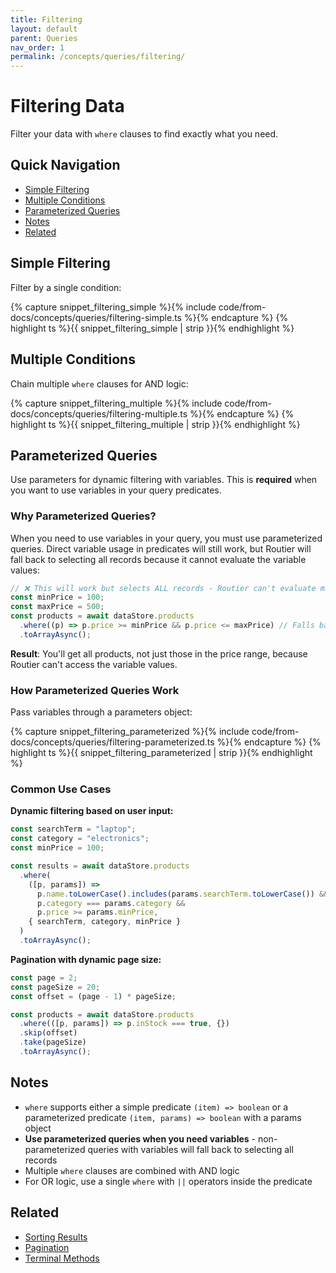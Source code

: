 ```yaml
---
title: Filtering
layout: default
parent: Queries
nav_order: 1
permalink: /concepts/queries/filtering/
---
```


# Filtering Data

Filter your data with `where` clauses to find exactly what you need.

## Quick Navigation

- [Simple Filtering](#simple-filtering)
- [Multiple Conditions](#multiple-conditions)
- [Parameterized Queries](#parameterized-queries)
- [Notes](#notes)
- [Related](#related)

## Simple Filtering

Filter by a single condition:

{% capture snippet_filtering_simple %}{% include code/from-docs/concepts/queries/filtering-simple.ts %}{% endcapture %}
{% highlight ts %}{{ snippet_filtering_simple | strip }}{% endhighlight %}

## Multiple Conditions

Chain multiple `where` clauses for AND logic:

{% capture snippet_filtering_multiple %}{% include code/from-docs/concepts/queries/filtering-multiple.ts %}{% endcapture %}
{% highlight ts %}{{ snippet_filtering_multiple | strip }}{% endhighlight %}

## Parameterized Queries

Use parameters for dynamic filtering with variables. This is **required** when you want to use variables in your query predicates.

### Why Parameterized Queries?

When you need to use variables in your query, you must use parameterized queries. Direct variable usage in predicates will still work, but Routier will fall back to selecting all records because it cannot evaluate the variable values:

```ts
// ❌ This will work but selects ALL records - Routier can't evaluate minPrice/maxPrice
const minPrice = 100;
const maxPrice = 500;
const products = await dataStore.products
  .where((p) => p.price >= minPrice && p.price <= maxPrice) // Falls back to select all
  .toArrayAsync();
```

**Result**: You'll get all products, not just those in the price range, because Routier can't access the variable values.

### How Parameterized Queries Work

Pass variables through a parameters object:

{% capture snippet_filtering_parameterized %}{% include code/from-docs/concepts/queries/filtering-parameterized.ts %}{% endcapture %}
{% highlight ts %}{{ snippet_filtering_parameterized | strip }}{% endhighlight %}

### Common Use Cases

**Dynamic filtering based on user input:**

```ts
const searchTerm = "laptop";
const category = "electronics";
const minPrice = 100;

const results = await dataStore.products
  .where(
    ([p, params]) =>
      p.name.toLowerCase().includes(params.searchTerm.toLowerCase()) &&
      p.category === params.category &&
      p.price >= params.minPrice,
    { searchTerm, category, minPrice }
  )
  .toArrayAsync();
```

**Pagination with dynamic page size:**

```ts
const page = 2;
const pageSize = 20;
const offset = (page - 1) * pageSize;

const products = await dataStore.products
  .where(([p, params]) => p.inStock === true, {})
  .skip(offset)
  .take(pageSize)
  .toArrayAsync();
```

## Notes

- `where` supports either a simple predicate `(item) => boolean` or a parameterized predicate `(item, params) => boolean` with a params object
- **Use parameterized queries when you need variables** - non-parameterized queries with variables will fall back to selecting all records
- Multiple `where` clauses are combined with AND logic
- For OR logic, use a single `where` with `||` operators inside the predicate

## Related

- [Sorting Results](/concepts/queries/sorting/)
- [Pagination](/concepts/queries/pagination/)
- [Terminal Methods](/concepts/queries/terminal-methods/)
